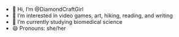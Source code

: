 - 👋 Hi, I’m @DiamondCraftGirl
- 👀 I’m interested in video games, art, hiking, reading, and writing
- 🌱 I’m currently studying biomedical science
- 😄 Pronouns: she/her

<!---
DiamondCraftGirl/DiamondCraftGirl is a ✨ special ✨ repository because its `README.md` (this file) appears on your GitHub profile.
You can click the Preview link to take a look at your changes.
--->
